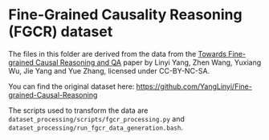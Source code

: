 # Fine-Grained Causality Reasoning (FGCR) dataset
The files in this folder are derived from the data from the [Towards
Fine-grained Causal Reasoning and QA](https://arxiv.org/pdf/2204.07408.pdf)
paper by Linyi Yang, Zhen Wang, Yuxiang Wu, Jie Yang and Yue Zhang, licensed
under CC-BY-NC-SA.

You can find the original dataset here:
https://github.com/YangLinyi/Fine-grained-Causal-Reasoning

The scripts used to transform the data are
`dataset_processing/scripts/fgcr_processing.py` and
`dataset_processing/run_fgcr_data_generation.bash`.
